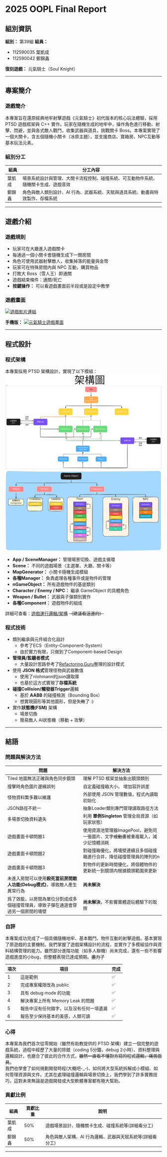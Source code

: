 # 2025 OOPL Final Report

## 組別資訊

**組別：** 第39組
**組員：**

- 112590035 葉凱成
- 112590042 鄭錦鑫

**復刻遊戲：** 元氣騎士（Soul Knight）

---

## 專案簡介

### 遊戲簡介

本專案旨在還原經典地牢射擊遊戲《元氣騎士》初代版本的核心玩法體驗，採用 PTSD 遊戲框架與 C++ 實作。玩家在隨機生成的地牢中，操作角色進行移動、射擊、閃避，並與各式敵人戰鬥，收集武器與道具，挑戰關卡 Boss。本專案實現了一個大關卡，含五個隨機小關卡（冰原主題），並支援商店、寶箱房、NPC互動等基本玩法元素。   

### 組別分工

| 組員  | 分工內容                                  |
| ----- | ---------------------------------------- |
| 葉凱成 | 場景系統設計與管理、大關卡流程控制、碰撞系統、可互動物件系統、隨機關卡生成、遊戲音效 |
| 鄭錦鑫 | 角色與敵人類別設計、AI 行為、武器系統、天賦與道具系統、動畫與特效製作、存檔系統  |

---

## 遊戲介紹

### 遊戲規則

- 玩家可在大廳進入遊戲關卡  
- 每通過一個小關卡會隨機生成下一關房間  
- 角色可使用武器射擊敵人，收集掉落的能量與金幣  
- 玩家可在特殊房間內與 NPC 互動，購買物品   
- 打敗大 Boss（雪人王）即通關   
- 遊戲結束條件：通關/死亡
- **按鍵操作：** 可以看遊戯畫面前半段或是設定中教學


### 遊戲畫面

[![遊戲影片連結](https://img.youtube.com/vi/LZhon1BUfaY/0.jpg)](https://youtu.be/LZhon1BUfaY)

**手機版：**
[![元氣騎士遊戲畫面](https://img.youtube.com/vi/CTrSVxV5OhA/0.jpg)](https://www.youtube.com/watch?v=CTrSVxV5OhA)

---

## 程式設計

### 程式架構

本專案採用 PTSD 架構設計，實現了以下模組：
![架構圖](ReportImage/Architecture.svg)
![物件關係圖](ReportImage/Object&Component.svg)

- **App / SceneManager：** 管理場景切換、遊戲主循環 
- **Scene：** 不同的遊戲場景（主選單、大廳、關卡等）    
- **MapGenerator：** 小關卡隨機生成模組 
- **各種Manager：** 負責處理各種事件或是物件的管理  
- **nGameObject：** 所有遊戲物件的基底類別  
- **Character / Enemy / NPC：** 繼承 GameObject 的具體角色  
- **Weapon / Bullet：** 武器與子彈類別實作  
- **各種Component：** 遊戲物件的組成  

詳細可查看：[遊戲運行邏輯/架構](https://excalidraw.com/#room=14f2a41e39a4bd1c4af2,OME25KsrfJQcoMUMvtZfhg) ~~（建議看這邊的）~~

### 程式技術

- 類別繼承與元件組合化設計  
    - 參考了ECS（Entity-Component-System）  
    - 由於實力有限，只做到了Component-based Design  
- **管理員/監聽者模式**
    - 大量設計思路參考了[Refactoring.Guru](https://refactoringguru.cn/)整理的設計模式
- 使用 **JSON 格式**管理怪物與武器數值  
    - 使用了nlohmann的json讀取庫    
    - 也基於這方式實現了**存檔系統**
- **碰撞Collision/觸發器Trigger**邏輯
    - 基於 **AABB** 的碰撞檢測（Bounding Box）
    - 想實現圓形等其他圖形，但是~~失敗~~了 :)   
- 實作**狀態機(FSM)** 架構 
    - 場景切換  
    - 簡易敵人 AI狀態機（移動 + 攻擊）

---

## 結語

### 問題與解決方法

| 問題                                          | 解決方法                                             |
|---------------------------------------------|--------------------------------------------------|
| Tiled 地圖無法正確與角色同步鏡頭                         | 理解 PTSD 框架並抽象出鏡頭類別                               |
| 撞擊時角色圖片邊緣誤判                                 | 自定義碰撞箱大小， 增加容許誤差                                 |
| 怪物資料繁多難以維護                                  | 外部使用 JSON 管理數值，程式內讀取初始化                          |
| JSON路徑不統一                                   | 抽象Loader類別專門管理讀取路徑方法                             |
| 多場景切換資料遺失                                   | 利用 **單例Singleton** 管理全局資源（如玩家狀態）                 |
| 遊戲畫面卡頓問題1                                   | 使用資源池管理器ImagePool，避免同一張圖片、文字~~或動畫~~被重複載入，減少記憶體消耗 |
| 遊戲畫面卡頓問題2                                   | 對碰撞箱優化，將墻壁連續且多個碰撞箱進行合并，降低碰撞管理員的陣列的n              |
| 遊戲畫面卡頓問題3                                   | 對物件的更新時間優化，將個體物件的更新統一到鏡頭内根據鏡頭範圍來更新               |
| 未進入房間可以使用**殺死當前房間敵人功能(Debug模式)**，導致敵人產生異常行為 | **尚未解決**                                         |
| 爲了效能，以房間為單位分割成成多個碰撞管理員，導致子彈在通道會穿過另一個房間的墻壁   | **尚未解決**，不影響實體遊玩體驗下的取捨                           |

### 自評

本專案成功完成了一個具備隨機地牢、基本戰鬥、物件互動的射擊遊戲，基本實現了原遊戲的主要機制。我們掌握了遊戲架構設計的流程，並實作了多模組協作與資料結構管理的能力。雖然部分進階功能（如多人聯機）尚未完成，還有一些不影響遊戲進度的小bug，但整體表現已達成預期。~~盡力了~~

| 項次 | 項目                      | 完成 |
| -- | ----------------------- | -- |
| 1  | 這是範例                    | ✅  |
| 2  | 完成專案權限改為 public         | ✅  |
| 3  | 具有 debug mode 的功能       | ✅  |
| 4  | 解決專案上所有 Memory Leak 的問題 | ✅  |
| 5  | 報告中沒有任何錯字，以及沒有任何一項遺漏    | ✅  |
| 6  | 報告至少保持基本的美感，人類可讀        | ✅  |

### 心得

本專案為我們首次從零開始（雖然有助教提供的 PTSD 架構）建立一個完整的遊戲系統，過程中經歷了大量的除錯（coding 5分鐘，debug 2小時）、資料整理與邏輯設計，也磨合了彼此的合作方式，~~雖然一直看不懂對方寫的程式邏輯，痛苦面具~~。  
我們也學會了如何規劃開發時程(大概吧-_-)、如何將大型系統拆解成小模組、如何管理資源與文件。尤其在處理碰撞邏輯與場景切換上，我們學到了許多實務技巧，這對未來無論是遊戲開發或大型軟體專案都有極大幫助。

### 貢獻比例

| 組員  | 貢獻比重 | 說明                      |
| --- | ---- | ----------------------- |
| 葉凱成 | 50%  | 遊戲場景設計、隨機關卡生成、碰撞系統等(詳細看分工)   |
| 鄭錦鑫 | 50%  | 角色與敵人架構、AI 行為邏輯、武器與天賦系統等(詳細看分工) |

---
